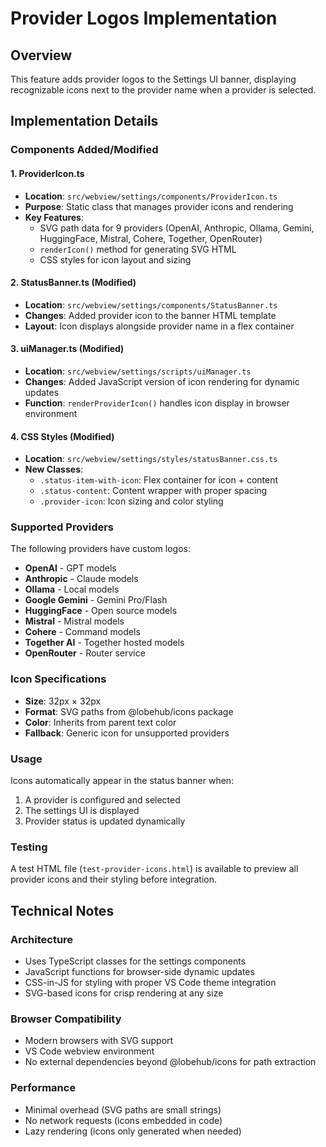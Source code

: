# Provider Logos Implementation

## Overview

This feature adds provider logos to the Settings UI banner, displaying recognizable icons next to the provider name when a provider is selected.

## Implementation Details

### Components Added/Modified

#### 1. ProviderIcon.ts

- **Location**: `src/webview/settings/components/ProviderIcon.ts`
- **Purpose**: Static class that manages provider icons and rendering
- **Key Features**:
  - SVG path data for 9 providers (OpenAI, Anthropic, Ollama, Gemini, HuggingFace, Mistral, Cohere, Together, OpenRouter)
  - `renderIcon()` method for generating SVG HTML
  - CSS styles for icon layout and sizing

#### 2. StatusBanner.ts (Modified)

- **Location**: `src/webview/settings/components/StatusBanner.ts`
- **Changes**: Added provider icon to the banner HTML template
- **Layout**: Icon displays alongside provider name in a flex container

#### 3. uiManager.ts (Modified)

- **Location**: `src/webview/settings/scripts/uiManager.ts`
- **Changes**: Added JavaScript version of icon rendering for dynamic updates
- **Function**: `renderProviderIcon()` handles icon display in browser environment

#### 4. CSS Styles (Modified)

- **Location**: `src/webview/settings/styles/statusBanner.css.ts`
- **New Classes**:
  - `.status-item-with-icon`: Flex container for icon + content
  - `.status-content`: Content wrapper with proper spacing
  - `.provider-icon`: Icon sizing and color styling

### Supported Providers

The following providers have custom logos:

- **OpenAI** - GPT models
- **Anthropic** - Claude models
- **Ollama** - Local models
- **Google Gemini** - Gemini Pro/Flash
- **HuggingFace** - Open source models
- **Mistral** - Mistral models
- **Cohere** - Command models
- **Together AI** - Together hosted models
- **OpenRouter** - Router service

### Icon Specifications

- **Size**: 32px × 32px
- **Format**: SVG paths from @lobehub/icons package
- **Color**: Inherits from parent text color
- **Fallback**: Generic icon for unsupported providers

### Usage

Icons automatically appear in the status banner when:

1. A provider is configured and selected
2. The settings UI is displayed
3. Provider status is updated dynamically

### Testing

A test HTML file (`test-provider-icons.html`) is available to preview all provider icons and their styling before integration.

## Technical Notes

### Architecture

- Uses TypeScript classes for the settings components
- JavaScript functions for browser-side dynamic updates
- CSS-in-JS for styling with proper VS Code theme integration
- SVG-based icons for crisp rendering at any size

### Browser Compatibility

- Modern browsers with SVG support
- VS Code webview environment
- No external dependencies beyond @lobehub/icons for path extraction

### Performance

- Minimal overhead (SVG paths are small strings)
- No network requests (icons embedded in code)
- Lazy rendering (icons only generated when needed)
